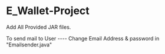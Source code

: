 # E_Wallet-Project

Add All Provided JAR files.


To send mail to User ----
Change Email Address & password in "Emailsender.java"

